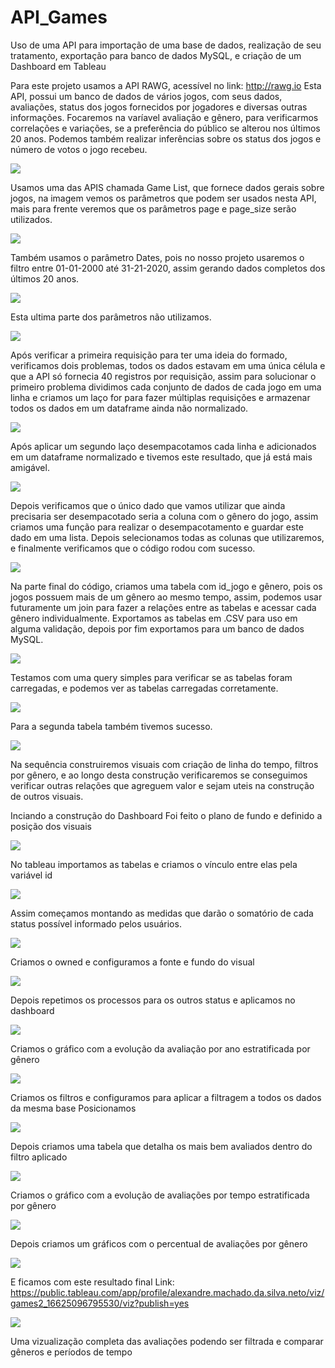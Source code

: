 # API_Games
Uso de uma API para importação de uma base de dados, realização de seu tratamento, exportação para banco de dados MySQL, e criação de um Dashboard em Tableau

Para este projeto usamos a API RAWG, acessível no link: http://rawg.io
Esta API, possui um banco de dados de vários jogos, com seus dados, avaliações, status dos jogos fornecidos por jogadores e diversas outras informações.
Focaremos na varíavel avaliação e gênero, para verificarmos correlações e variações, se a preferência do público se alterou nos últimos 20 anos. Podemos também realizar inferências sobre os status dos jogos e número de votos o jogo recebeu.

<img src=images/001.png>

Usamos uma das APIS chamada Game List, que fornece dados gerais sobre jogos, na imagem vemos os parâmetros que podem ser usados nesta API, 
mais para frente veremos que os parâmetros page e page_size serão utilizados.

<img src=images/002.png>

Também usamos o parâmetro Dates, pois no nosso projeto usaremos o filtro entre 01-01-2000 até 31-21-2020, assim gerando dados completos dos últimos 20 anos.

<img src=images/003.png>

Esta ultima parte dos parâmetros não utilizamos.

<img src=images/004.png>

Após verificar a primeira requisição para ter uma ideia do formado, verificamos dois problemas, todos os dados estavam em uma única célula e que a API só fornecia 40 registros por requisição, assim para solucionar o primeiro problema dividimos cada conjunto de dados de cada jogo em uma linha e criamos um laço for para fazer múltiplas requisições e armazenar todos os dados em um dataframe ainda não normalizado.

<img src=images/005.png>

Após aplicar um segundo laço desempacotamos cada linha e adicionados em um dataframe normalizado e tivemos este resultado, que já está mais amigável.

<img src=images/006.png>

Depois verificamos que o único dado que vamos utilizar que ainda precisaria ser desempacotado seria a coluna com o gênero do jogo, assim criamos uma função para realizar o desempacotamento e guardar este dado em uma lista. Depois selecionamos todas as colunas que utilizaremos, e finalmente verificamos que o código rodou com sucesso.

<img src=images/007.png>

Na parte final do código, criamos uma tabela com id_jogo e gênero, pois os jogos possuem mais de um gênero ao mesmo tempo, assim, podemos usar futuramente um join para fazer a relações entre as tabelas e acessar cada gênero individualmente. Exportamos as tabelas em  .CSV para uso em alguma validação, depois por fim exportamos para um banco de dados MySQL.

<img src=images/008.png>

Testamos com uma query simples para verificar se as tabelas foram carregadas, e podemos ver as tabelas carregadas corretamente.

<img src=images/009.png>

Para a segunda tabela também tivemos sucesso.

<img src=images/010.png>

Na sequência construiremos visuais com criação de linha do tempo, filtros por gênero, e ao longo desta construção verificaremos se conseguimos verificar outras relações que agreguem valor e sejam uteis na construção de outros visuais.

Inciando a construção do Dashboard
Foi feito o plano de fundo e definido a posição dos visuais

<img src=images/012.png>

No tableau importamos as tabelas e criamos o vínculo entre elas pela variável id

<img src=images/013.png>

Assim começamos montando as medidas que darão o somatório de cada status possível informado pelos usuários.

<img src=images/014.png>

Criamos o owned e configuramos a fonte e fundo do visual

<img src=images/015.png>

Depois repetimos os processos para os outros status e aplicamos no dashboard

<img src=images/016.png>

Criamos o gráfico com a evolução da avaliação por ano estratificada por gênero 

<img src=images/017.png>

Criamos os filtros e configuramos para aplicar a filtragem a todos os dados da mesma base 
Posicionamos 

<img src=images/018.png>

Depois criamos uma tabela que detalha os mais bem avaliados dentro do filtro aplicado 

<img src=images/019.png>

Criamos o gráfico com a evolução de avaliações por tempo estratificada por gênero 

<img src=images/020.png>

Depois criamos um gráficos com o percentual de avaliações por gênero

<img src=images/021.png>

E ficamos com este resultado final
Link: https://public.tableau.com/app/profile/alexandre.machado.da.silva.neto/viz/games2_16625096795530/viz?publish=yes


<img src=images/022.png>

Uma vizualização completa das avaliações podendo ser filtrada e comparar gêneros e períodos de tempo

